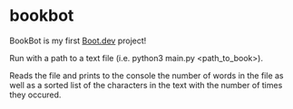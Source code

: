# bookbot

BookBot is my first [Boot.dev](https://www.boot.dev) project!

Run with a path to a text file (i.e. python3 main.py <path_to_book>).

Reads the file and prints to the console the number of words in the file as well as a sorted list of the characters in the text with the number of times they occured.
